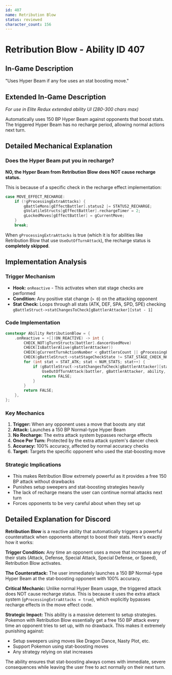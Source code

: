 ```yaml
---
id: 407
name: Retribution Blow
status: reviewed
character_count: 156
---
```


# Retribution Blow - Ability ID 407

## In-Game Description
"Uses Hyper Beam if any foe uses an stat boosting move."

## Extended In-Game Description
*For use in Elite Redux extended ability UI (280-300 chars max)*

Automatically uses 150 BP Hyper Beam against opponents that boost stats. The triggered Hyper Beam has no recharge period, allowing normal actions next turn. 

## Detailed Mechanical Explanation

### Does the Hyper Beam put you in recharge?

**NO, the Hyper Beam from Retribution Blow does NOT cause recharge status.**

This is because of a specific check in the recharge effect implementation:

```c
case MOVE_EFFECT_RECHARGE:
    if (!gProcessingExtraAttacks) {
        gBattleMons[gEffectBattler].status2 |= STATUS2_RECHARGE;
        gVolatileStructs[gEffectBattler].rechargeTimer = 2;
        gLockedMoves[gEffectBattler] = gCurrentMove;
    }
    break;
```

When `gProcessingExtraAttacks` is true (which it is for abilities like Retribution Blow that use `UseOutOfTurnAttack`), the recharge status is **completely skipped**.

## Implementation Analysis

### Trigger Mechanism
- **Hook:** `onReactive` - This activates when stat stage checks are performed
- **Condition:** Any positive stat change (`> 0`) on the attacking opponent
- **Stat Check:** Loops through all stats (ATK, DEF, SPA, SPD, SPE) checking `gBattleStruct->statChangesToCheck[gBattlerAttacker][stat - 1]`

### Code Implementation
```cpp
constexpr Ability RetributionBlow = {
    .onReactive = +[](ON_REACTIVE) -> int {
        CHECK_NOT(gTurnStructs[battler].dancerUsedMove)
        CHECK(IsBattlerAlive(gBattlerAttacker))
        CHECK(gCurrentTurnActionNumber < gBattlersCount || gProcessingExtraAttacks)
        CHECK(gBattleStruct->statStageCheckState != STAT_STAGE_CHECK_NOT_NEEDED)
        for (int stat = STAT_ATK; stat < NUM_STATS; stat++) {
            if (gBattleStruct->statChangesToCheck[gBattlerAttacker][stat - 1] > 0) {
                UseOutOfTurnAttack(battler, gBattlerAttacker, ability, MOVE_HYPER_BEAM, 0);
                return FALSE;
            }
        }
        return FALSE;
    },
};
```

### Key Mechanics
1. **Trigger:** When any opponent uses a move that boosts any stat
2. **Attack:** Launches a 150 BP Normal-type Hyper Beam 
3. **No Recharge:** The extra attack system bypasses recharge effects
4. **Once Per Turn:** Protected by the extra attack system's dancer check
5. **Accuracy:** 100% accuracy, affected by normal accuracy checks
6. **Target:** Targets the specific opponent who used the stat-boosting move

### Strategic Implications
- This makes Retribution Blow extremely powerful as it provides a free 150 BP attack without drawbacks
- Punishes setup sweepers and stat-boosting strategies heavily
- The lack of recharge means the user can continue normal attacks next turn
- Forces opponents to be very careful about when they set up


## Detailed Explanation for Discord
**Retribution Blow** is a reactive ability that automatically triggers a powerful counterattack when opponents attempt to boost their stats. Here's exactly how it works:

**Trigger Condition:** Any time an opponent uses a move that increases any of their stats (Attack, Defense, Special Attack, Special Defense, or Speed), Retribution Blow activates.

**The Counterattack:** The user immediately launches a 150 BP Normal-type Hyper Beam at the stat-boosting opponent with 100% accuracy.

**Critical Mechanic:** Unlike normal Hyper Beam usage, the triggered attack does NOT cause recharge status. This is because it uses the extra attack system (`gProcessingExtraAttacks = true`), which explicitly bypasses recharge effects in the move effect code.

**Strategic Impact:** This ability is a massive deterrent to setup strategies. Pokemon with Retribution Blow essentially get a free 150 BP attack every time an opponent tries to set up, with no drawback. This makes it extremely punishing against:
- Setup sweepers using moves like Dragon Dance, Nasty Plot, etc.
- Support Pokemon using stat-boosting moves
- Any strategy relying on stat increases

The ability ensures that stat-boosting always comes with immediate, severe consequences while leaving the user free to act normally on their next turn.